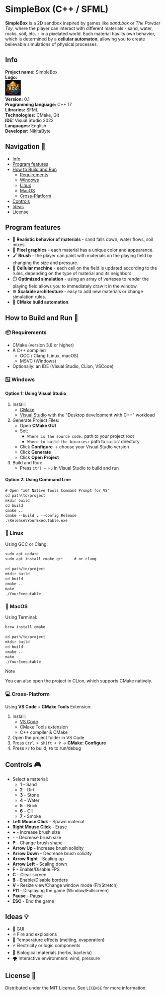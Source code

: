 # SimpleBox (C++ / SFML)
**SimpleBox** is a 2D sandbox inspired by games like *sand:box* or *The Powder Toy*, where the player can interact with different materials - sand, water, rocks, soil, etc. - in a pixelated world. Each material has its own behavior, which is determined by a **cellular automaton**, allowing you to create believable simulations of physical processes.

## Info

**Project name:** SimpleBox\
**Logo:**\
<img src="resources/images/logo.png" alt="logo" width="50" >\
**Version:** 0.1\
**Programming language:** C++ 17\
**Libraries:** SFML\
**Technologies:** CMake, Git\
**IDE:** Visual Studio 2022\
**Languages:** English\
**Developer:** NikitaByte

## Navigation 🧭
- [Info](#info)
- [Program features](#program-features)
- [How to Build and Run](#how-to-build-and-run-)
  - [Requirements](#-requirements)
  - [Windows](#-windows)
  - [Linux](#-linux)
  - [MacOS](#-macos)
  - [Cross-Platform](#-cross-platform)
- [Controls](#controls-)
- [Ideas](#ideas-)
- [License](#license-)

## Program features
- 🧱 **Realistic behavior of materials** - sand falls down, water flows, soil mixes.
- 🎨 **Pixel graphics** - each material has a unique color and appearance.
- 🖌️ **Brush** - the player can paint with materials on the playing field by changing the size and pressure.
- 🧠 **Cellular machine** - each cell on the field is updated according to the rules, depending on the type of material and its neighbors.
- ⏱️ **Optimized simulation** - using an array of vertexes to render the playing field allows you to immediately draw it in the window.
- ⚙️ **Scalable architecture** - easy to add new materials or change simulation rules.
- 📁 **CMake build automation**.

## How to Build and Run 🔨

### 📦 Requirements
- CMake (version 3.8 or higher)
- A C++ compiler:
  - GCC / Clang (Linux, macOS)
  - MSVC (Windows)
- Optionally: an IDE (Visual Studio, CLion, VSCode)

### 🪟 Windows
#### Option 1: Using Visual Studio
1. Install:
   - [CMake](https://cmake.org/download/)
   - [Visual Studio](https://visualstudio.microsoft.com/) with the "Desktop development with C++" workload
2. Generate Project Files:
   - Open **CMake GUI**
   - Set:
     - `Where is the source code:` path to your project root
     - `Where to build the binaries:` path to `build/` directory
   - Click **Configure** → choose your Visual Studio version
   - Click **Generate**
   - Click **Open Project**
3. Build and Run:
   - Press `Ctrl + F5` in Visual Studio to build and run

#### Option 2: Using Command Line
```bush
# Open "x64 Native Tools Command Prompt for VS"
cd path\to\project
mkdir build
cd build
cmake ..
cmake --build . --config Release
.\Release\YourExecutable.exe
```

### 🐧 Linux
Using GCC or Clang:
```bush
sudo apt update
sudo apt install cmake g++     # or clang

cd path/to/project
mkdir build
cd build
cmake ..
make
./YourExecutable
```

### 🍎 MacOS
Using Terminal:
```bush
brew install cmake

cd path/to/project
mkdir build
cd build
cmake ..
make
./YourExecutable
```
>[!NOTE]
> You can also open the project in CLion, which supports CMake natively.
### 💻 Cross-Platform
Using **VS Code + CMake Tools** Extension:
1. Install:
   - [VS Code](https://code.visualstudio.com/)
   - CMake Tools extension
   - C++ compiler & CMake
2. Open the project folder in VS Code
3. Press `Ctrl + Shift + P` → **CMake: Configure**
4. Press `F7` to build, `F5` to run/debug

## Controls 🎮
- Select a material:
  - **1** - Sand
  - **2** - Dirt
  - **3** - Stone
  - **4** - Water
  - **5** - Brick
  - **6** - Oil
  - **7** - Smoke
- **Left Mouse Click** - Spawn material
- **Right Mouse Click** - Erase
- **+** - Increase brush size
- **-** - Decrease brush size
- **P** - Change brush shape
- **Arrow Up** - Increase brush solidity
- **Arrow Down** - Decrease brush solidity
- **Arrow Right** - Scaling up
- **Arrow Left** - Scaling down
- **F** - Enable/Disable FPS
- **C** - Clear screen
- **B** - Enable/Disable borders
- **V** - Resize view/Сhange window mode (Fit/Stretch)
- **F11** - Displaying the game (Window/Fullscreen)
- **Pause** - Pause
- **ESC** - End the game

## Ideas 💡
- 📱 GUI
- 🔥 Fire and explosions
- 🧊 Temperature effects (melting, evaporation)
- ⚡ Electricity or logic components
- 🌱 Biological materials (herbs, bacteria)
- 🌪️ Interactive environment: wind, pressure

## License 📜
Distributed under the MIT License. See `LICENSE` for more information.
